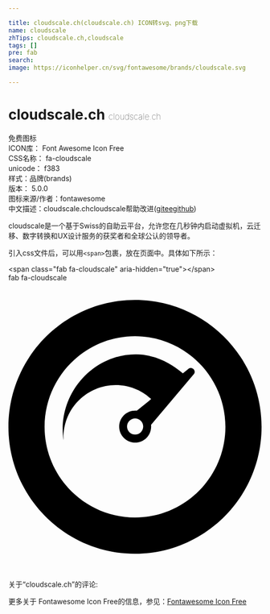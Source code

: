 ```yaml
---

title: cloudscale.ch(cloudscale.ch) ICON转svg、png下载
name: cloudscale
zhTips: cloudscale.ch,cloudscale
tags: []
pre: fab
search: 
image: https://iconhelper.cn/svg/fontawesome/brands/cloudscale.svg

---
```


# cloudscale.ch  <small style="font-size: 60%;font-weight: 100">cloudscale.ch</small>


<div class="detail-page">
<p>
<span><span class="badge-success badge">免费图标</span> </span>
<br/>
<span>
ICON库：
<span class="badge-secondary badge">Font Awesome Icon Free</span> 
</span>
<br/>
<span>
CSS名称：
<span class="badge-secondary badge">fa-cloudscale</span> 
</span>
<br/>
<span>
unicode：
<span class="badge-secondary badge">f383</span> 
<copy-btn content='f383' btn-title=""></copy-btn>
<copy-btn :content='String.fromCodePoint(parseInt("f383", 16))' btn-title="复制U"></copy-btn>
</span><br/><span>样式：<span class="badge-light badge">品牌(brands)</span></span>
<br/>
<span>
版本：
<span class="badge-secondary badge">5.0.0</span> 
</span>
<br/>
<span>图标来源/作者：<span class="badge-light badge">fontawesome</span></span> 
<br/>
<span class="zh-detail">中文描述：<span class="badge-primary badge">cloudscale.ch</span><span class="badge-primary badge">cloudscale</span><span class="help-link"><span>帮助改进</span>(<a href="https://gitee.com/liuwave/icon-helper/edit/master/json/fontawesome/brands/cloudscale.json" target="_blank" rel="noopener noreferrer">gitee</a><a href="https://github.com/liuwave/icon-helper/edit/master/json/fontawesome/brands/cloudscale.json" target="_blank" rel="noopener noreferrer">github</a></span>)</span><br/>
</p>
</div><div class="description description alert alert-light">cloudscale是一个基于Swiss的自助云平台，允许您在几秒钟内启动虚拟机，云迁移、数字转换和UX设计服务的获奖者和全球公认的领导者。</div>
<div class="alert alert-dark">
  <i class="fab fa-cloudscale fa-xs"></i>
  <i class="fab fa-cloudscale fa-sm"></i>
  <i class="fab fa-cloudscale fa-lg"></i>
  <i class="fab fa-cloudscale fa-2x"></i>
  <i class="fab fa-cloudscale fa-3x"></i>
  <i class="fab fa-cloudscale fa-5x"></i>
  <i class="fab fa-cloudscale fa-7x"></i>
</div>
<div>
  <p>引入css文件后，可以用<code>&lt;span&gt;</code>包裹，放在页面中。具体如下所示：    
  </p>
  <div class="alert alert-primary" style="font-size: 14px">
    &lt;span class="fab fa-cloudscale" aria-hidden="true"&gt;&lt;/span&gt;
    <copy-btn content='<span class="fab fa-cloudscale" aria-hidden="true"></span>'></copy-btn>
  </div>
  <div class="alert alert-secondary">
    <i class="fab fa-cloudscale"
    style="font-size: 24px"
    aria-hidden="true"></i> fab fa-cloudscale
    <copy-btn content="fab fa-cloudscale" btn-title="复制图标名称"></copy-btn>
  </div>
</div>
<div id="svg" class="svg-wrap">
<svg xmlns="http://www.w3.org/2000/svg" viewBox="0 0 448 512"><path d="M318.1 154l-9.4 7.6c-22.5-19.3-51.5-33.6-83.3-33.6C153.8 128 96 188.8 96 260.3c0 6.6.4 13.1 1.4 19.4-2-56 41.8-97.4 92.6-97.4 24.2 0 46.2 9.4 62.6 24.7l-25.2 20.4c-8.3-.9-16.8 1.8-23.1 8.1-11.1 11-11.1 28.9 0 40 11.1 11 28.9 11 40 0 6.3-6.3 9-14.9 8.1-23.1l75.2-88.8c6.3-6.5-3.3-15.9-9.5-9.6zm-83.8 111.5c-5.6 5.5-14.6 5.5-20.2 0-5.6-5.6-5.6-14.6 0-20.2s14.6-5.6 20.2 0 5.6 14.7 0 20.2zM224 32C100.5 32 0 132.5 0 256s100.5 224 224 224 224-100.5 224-224S347.5 32 224 32zm0 384c-88.2 0-160-71.8-160-160S135.8 96 224 96s160 71.8 160 160-71.8 160-160 160z"/></svg>
</div>
<detail full-name='fa-cloudscale'></detail>
<div>
<p>关于“cloudscale.ch”的评论:</p>
</div>
<Vssue title="关于“cloudscale.ch”的评论" ></Vssue>    
<div><p>更多关于  Fontawesome Icon Free的信息，参见：<a target="_blank" href="https://iconhelper.cn/fontawesome.html">Fontawesome Icon Free</a>
</p></div>
